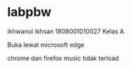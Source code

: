 # labpbw
ikhwanul ikhsan
1808001010027
Kelas A

Buka lewat microsoft edge

chrome dan firefox music tidak terload
